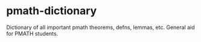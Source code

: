 # pmath-dictionary
Dictionary of all important pmath theorems, defns, lemmas, etc. General aid for PMATH students.
